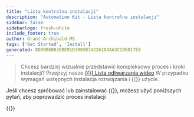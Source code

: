 ```yaml
---
title: "Lista kontrolna instalacji"
description: "Automation Kit - Lista kontrolna instalacji"
sidebar: false
sidebarlogo: fresh-white
include_footer: true
author: Grant-Archibald-MS
tags: ['Get Started', 'Install']
generated: 8D09B6B83EBE91D3085B3422A1D4AA3C18E017E8
---
```


> Chcesz bardziej wizualnie przedstawić kompleksowy proces i kroki instalacji? Przejrzyj nasze <a href='https://www.youtube.com/playlist?list=PLi9EhCY4z99VlRg4j7D1Or6XfXbUcEWZy' target='_blank'>{{<product-name>}} Lista odtwarzania wideo</a> W przypadku wymagań wstępnych instalacja rozwiązania i {{<product-name>}} użycie.

Jeśli chcesz spróbować lub zainstalować {{<product-name>}}, możesz użyć poniższych pytań, aby poprowadzić proces instalacji

{{<questions name="/content/pl/get-started/install-checklist.json" completed="Dziękujemy za wypełnienie listy kontrolnej instalacji" showNavigationButtons=true locale="pl">}}
